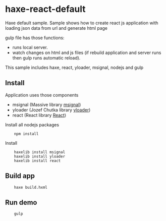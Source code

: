 # haxe-react-default
Haxe default sample. Sample shows how to create react js application with loading json data from url and generate html page

gulp file has those functions:

- runs local server.
- watch changes on html and js files (if rebuild application and server runs then gulp runs automatic reload).
 

This sample includes haxe, react, yloader, msignal, nodejs and gulp

Install
-------
Application uses those components

- msignal (Massive library [msignal](https://github.com/massiveinteractive/msignal))
- yloader (Jozef Chutka library [yloader](https://github.com/jozefchutka/YLoader))
- react (React library [React](https://facebook.github.io/react/))

Install all nodejs packages

        npm install
        
Install 

        haxelib install msignal
        haxelib install yloader
        haxelib install react
        

Build app
---------

        haxe build.hxml
        
Run demo
--------

        gulp
        
